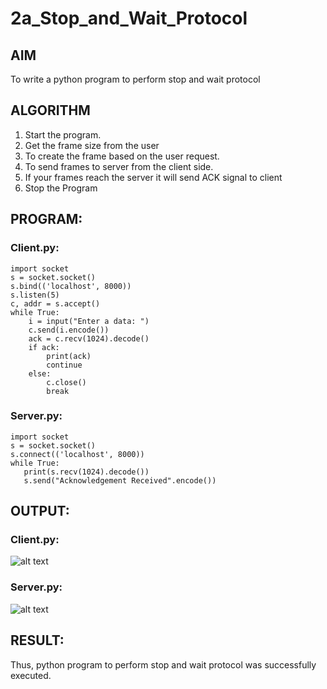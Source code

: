 # 2a_Stop_and_Wait_Protocol
## AIM 
To write a python program to perform stop and wait protocol
## ALGORITHM
1. Start the program.
2. Get the frame size from the user
3. To create the frame based on the user request.
4. To send frames to server from the client side.
5. If your frames reach the server it will send ACK signal to client
6. Stop the Program
## PROGRAM:
### Client.py:
```
import socket 
s = socket.socket() 
s.bind(('localhost', 8000)) 
s.listen(5) 
c, addr = s.accept() 
while True: 
    i = input("Enter a data: ") 
    c.send(i.encode()) 
    ack = c.recv(1024).decode() 
    if ack: 
        print(ack) 
        continue 
    else: 
        c.close() 
        break
 ```
 ### Server.py:
 ```
 import socket 
s = socket.socket() 
s.connect(('localhost', 8000)) 
while True: 
    print(s.recv(1024).decode()) 
    s.send("Acknowledgement Received".encode()) 
```
## OUTPUT:
### Client.py:
![alt text](<Screenshot 2025-09-23 085026.png>)
### Server.py:
![alt text](<Screenshot 2025-09-23 085043.png>)
## RESULT:
Thus, python program to perform stop and wait protocol was successfully executed.
